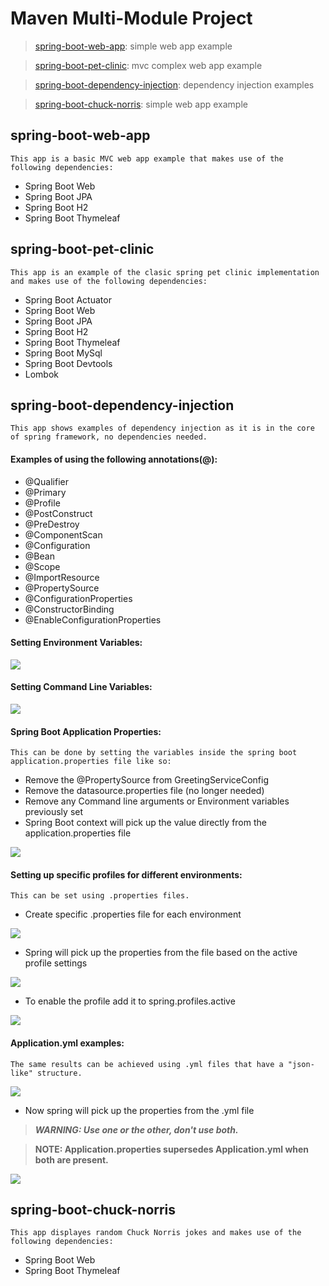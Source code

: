# Maven Multi-Module Project

> [spring-boot-web-app](README.md/#spring-boot-web-app): simple web app example

> [spring-boot-pet-clinic](README.md/#spring-boot-pet-clinic): mvc complex web app example

> [spring-boot-dependency-injection](README.md/#spring-boot-dependency-injection): dependency injection examples

> [spring-boot-chuck-norris](README.md/#spring-boot-chuck-norris):  simple web app example

## spring-boot-web-app

    This app is a basic MVC web app example that makes use of the following dependencies:

- Spring Boot Web
- Spring Boot JPA
- Spring Boot H2
- Spring Boot Thymeleaf

## spring-boot-pet-clinic

    This app is an example of the clasic spring pet clinic implementation and makes use of the following dependencies:

- Spring Boot Actuator
- Spring Boot Web
- Spring Boot JPA
- Spring Boot H2
- Spring Boot Thymeleaf
- Spring Boot MySql
- Spring Boot Devtools
- Lombok

## spring-boot-dependency-injection

    This app shows examples of dependency injection as it is in the core of spring framework, no dependencies needed.

#### Examples of using the following annotations(@):

- @Qualifier
- @Primary
- @Profile
- @PostConstruct
- @PreDestroy
- @ComponentScan
- @Configuration
- @Bean
- @Scope
- @ImportResource
- @PropertySource
- @ConfigurationProperties
- @ConstructorBinding
- @EnableConfigurationProperties

#### Setting Environment Variables:

![](spring-boot-dependency-injection/src/main/resources/assets/Screenshot%202022-02-21%20at%2003.05.33.png)

#### Setting Command Line Variables:

![](spring-boot-dependency-injection/src/main/resources/assets/Screenshot%202022-02-21%20at%2003.05.57.png)

#### Spring Boot Application Properties:

    This can be done by setting the variables inside the spring boot application.properties file like so:

- Remove the @PropertySource from GreetingServiceConfig
- Remove the datasource.properties file (no longer needed)
- Remove any Command line arguments or Environment variables previously set
- Spring Boot context will pick up the value directly from the application.properties file

![](spring-boot-dependency-injection/src/main/resources/assets/Screenshot%202022-02-21%20at%2003.26.42.png)

#### Setting up specific profiles for different environments:

    This can be set using .properties files.

- Create specific .properties file for each environment

![](spring-boot-dependency-injection/src/main/resources/assets/Screenshot%202022-02-22%20at%2011.02.55.png)

- Spring will pick up the properties from the file based on the active profile settings

![](spring-boot-dependency-injection/src/main/resources/assets/Screenshot%202022-02-22%20at%2011.15.03.png)

- To enable the profile add it to spring.profiles.active

![](spring-boot-dependency-injection/src/main/resources/assets/Screenshot%202022-02-22%20at%2011.26.24.png)

#### Application.yml examples:

    The same results can be achieved using .yml files that have a "json-like" structure.

![](spring-boot-dependency-injection/src/main/resources/assets/Screenshot%202022-02-22%20at%2011.38.05.png)

- Now spring will pick up the properties from the .yml file

> ***WARNING: Use one or the other, don't use both.***

> **NOTE: Application.properties supersedes Application.yml when both are present.**

![](spring-boot-dependency-injection/src/main/resources/assets/Screenshot%202022-02-22%20at%2011.41.16.png)

## spring-boot-chuck-norris

    This app displayes random Chuck Norris jokes and makes use of the following dependencies:

- Spring Boot Web
- Spring Boot Thymeleaf
